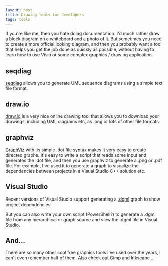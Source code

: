 ```yaml
---
layout: post
title: Drawing tools for developers
tags: tools
---
```


If you're like me, then you hate doing documentation. I'd much rather draw a block diagram on a whiteboard and a photo of it. But sometimes you need to create a more official looking diagram, and then you probably want a tool that helps you get the job done as quickly as possible, without having to learn how to use Visio or some complex graphics / drawing application.

## seqdiag

[seqdiag][1] allows you to generate UML sequence diagrams using a simple text file format.

## draw.io

[draw.io][2] is a very nice online drawing tool that allows you to download your drawings, including UML diagrams etc, as .png or lots of other file formats.

## graphviz

[GraphViz][3] with its simple .dot file syntax makes it very easy to create directed graphs. It's easy to write a script that reads some input and generates the .dot file, and then you use graphviz to generate a .png or .pdf file. For example, I've used it to generate a graph to visualize the dependencies between projects in a Visual Studio C++ solution etc.

## Visual Studio

Recent versions of Visual Studio support generating a [.dgml][4] graph to show project dependencies.

But you can also write your own script (PowerShell?) to generate a .dgml file from any hierarchical or graph source and view the .dgml file in Visual Studio.

## And...

There are so many other cool free graphics tools I've used over the years, I can't even remember half of them. Also check out Gimp and Inkscape...

[1]: http://blockdiag.com/en/seqdiag/ "seqdiag"
[2]: https://www.draw.io/
[3]: http://www.graphviz.org/ "graphviz / dot"
[4]: http://en.wikipedia.org/wiki/DGML "Directed graph markup language"

